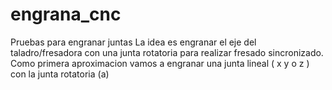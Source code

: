 # engrana_cnc
Pruebas para engranar juntas
La idea es engranar el eje del taladro/fresadora con una junta rotatoria para realizar fresado sincronizado.
Como primera aproximacion vamos a engranar una junta lineal ( x y o z ) con la junta rotatoria (a)


